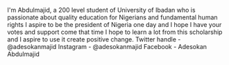 I'm Abdulmajid, a 200 level student of University of Ibadan who is passionate about quality education for Nigerians and fundamental human rights
I aspire to be the president of Nigeria one day and I hope I have your votes and support come that time
I hope to learn a lot from this scholarship and I aspire to use it create positive change.
Twitter handle - @adesokanmajid
Instagram - @adesokanmajid
Facebook - Adesokan Abdulmajid
